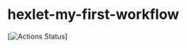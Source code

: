 # hexlet-my-first-workflow
[![Actions Status](https://github.com/Flynnrcore/hexlet-my-first-workflow/workflows/hello-world/badge.svg)]